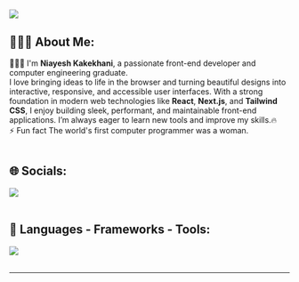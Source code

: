 <h1>
  <img src="https://readme-typing-svg.herokuapp.com/?font=Righteous&size=35&width=500&height=70&duration=4000&color=7E57C2&lines=Hi+there+👋" />
</h1>
<h2>👩🏻‍💼 About Me:</h2>
<div>👩🏻‍💻 I'm <strong>Niayesh Kakekhani</strong>, a passionate front-end developer and computer engineering graduate.<br>
I love bringing ideas to life in the browser and turning beautiful designs into interactive, responsive, and accessible user interfaces.
With a strong foundation in modern web technologies like <strong>React</strong>, <strong>Next.js</strong>, and <strong>Tailwind CSS</strong>, I enjoy building sleek, performant, and maintainable front-end applications.
I’m always eager to learn new tools and improve my skills.🔥<br>
⚡ Fun fact The world's first computer programmer was a woman.
</div>
<br/>
<h2>🌐 Socials:</h2>
<div> 
  <a href="https://linkedin.com/in/niayesh2001" target="_blank">
    <img src="https://img.shields.io/badge/LinkedIn-0077B5?style=for-the-badge&logo=linkedin&logoColor=white" />
  </a>
</div>

<br/>
<h2>🔗 Languages - Frameworks - Tools:</h2>
<div>
  <img src="https://skillicons.dev/icons?i=html,css,js,react,nextjs,ts,tailwind,bootstrap,vscode,git,github,gitlab,figma,mongodb,docker" />
</div>

<br/>
<hr/>
